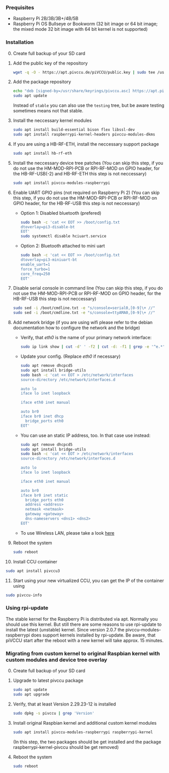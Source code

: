 ### Prequisites

* Raspberry Pi 2B/3B/3B+/4B/5B
* Raspberry Pi OS Bullseye or Bookworm (32 bit image or 64 bit image; the mixed mode 32 bit image with 64 bit kernel is not supported)

### Installation
0. Create full backup of your SD card
1. Add the public key of the repository
   ```bash
   wget -q -O - https://apt.pivccu.de/piVCCU/public.key | sudo tee /usr/share/keyrings/pivccu.asc
   ```

2. Add the package repository
   ```bash
   echo "deb [signed-by=/usr/share/keyrings/pivccu.asc] https://apt.pivccu.de/piVCCU stable main" | sudo tee /etc/apt/sources.list.d/pivccu.list
   sudo apt update
   ```
   Instead of `stable` you can also use the `testing` tree, but be aware testing sometimes means not that stable.

3. Install the neccessary kernel modules
   ```bash
   sudo apt install build-essential bison flex libssl-dev
   sudo apt install raspberrypi-kernel-headers pivccu-modules-dkms
   ```

4. If you are using a HB-RF-ETH, install the neccessary support package
   ```bash
   sudo apt install hb-rf-eth
   ```

5. Install the neccessary device tree patches (You can skip this step, if you do not use the HM-MOD-RPI-PCB or RPI-RF-MOD on GPIO header, for the HB-RF-USB(-2) and HB-RF-ETH this step is not neccessary)
   ```bash
   sudo apt install pivccu-modules-raspberrypi
   ```

6. Enable UART GPIO pins (not required on Raspberry Pi 2) (You can skip this step, if you do not use the HM-MOD-RPI-PCB or RPI-RF-MOD on GPIO header, for the HB-RF-USB this step is not neccessary)
   * Option 1: Disabled bluetooth (prefered)
      ```bash
      sudo bash -c 'cat << EOT >> /boot/config.txt
      dtoverlay=pi3-disable-bt
      EOT'
      sudo systemctl disable hciuart.service
      ```

   * Option 2: Bluetooth attached to mini uart
      ```bash
      sudo bash -c 'cat << EOT >> /boot/config.txt
      dtoverlay=pi3-miniuart-bt
      enable_uart=1
      force_turbo=1
      core_freq=250
      EOT'
      ```

7. Disable serial console in command line (You can skip this step, if you do not use the HM-MOD-RPI-PCB or RPI-RF-MOD on GPIO header, for the HB-RF-USB this step is not neccessary)
   ```bash
   sudo sed -i /boot/cmdline.txt -e "s/console=serial0,[0-9]\+ //"
   sudo sed -i /boot/cmdline.txt -e "s/console=ttyAMA0,[0-9]\+ //"
   ```

8. Add network bridge (if you are using wifi please refer to the debian documentation how to configure the network and the bridge)
   * Verify, that *eth0* is the name of your primary network interface:
      ```bash
      sudo ip link show | cut -d' ' -f2 | cut -d: -f1 | grep -e '^e.*'
      ```

   * Update your config. (Replace *eth0* if necessary)
      ```bash
      sudo apt remove dhcpcd5
      sudo apt install bridge-utils
      sudo bash -c 'cat << EOT > /etc/network/interfaces
      source-directory /etc/network/interfaces.d

      auto lo
      iface lo inet loopback
   
      iface eth0 inet manual
   
      auto br0
      iface br0 inet dhcp
        bridge_ports eth0
      EOT'
      ```
   * You can use an static IP address, too. In that case use instead:
      ```bash
      sudo apt remove dhcpcd5
      sudo apt install bridge-utils
      sudo bash -c 'cat << EOT > /etc/network/interfaces
      source-directory /etc/network/interfaces.d

      auto lo
      iface lo inet loopback
   
      iface eth0 inet manual
   
      auto br0
      iface br0 inet static
        bridge_ports eth0
        address <address>
        netmask <netmask>
        gateway <gateway>
        dns-nameservers <dns1> <dns2>
      EOT'
      ```
   * To use Wireless LAN, please take a look [here](wlan.md)

9. Reboot the system
   ```bash
   sudo reboot
   ```

10. Install CCU container
   ```bash
   sudo apt install pivccu3
   ```

11. Start using your new virtualized CCU, you can get the IP of the container using
   ```bash
   sudo pivccu-info
   ```

### Using rpi-update
The stable kernel for the Raspberry Pi is distributed via apt. Normally you should use this kernel. But still there are some reasons to use rpi-update to install the latest (unstable) kernel.
Since version 2.0.7 the pivccu-modules-raspberrypi does support kernels installed by rpi-update. Be aware, that piVCCU start after the reboot with a new kernel will take approx. 15 minutes.

### Migrating from custom kernel to original Raspbian kernel with custom modules and device tree overlay
0. Create full backup of your SD card

1. Upgrade to latest pivccu package
   ```bash
   sudo apt update
   sudo apt upgrade
   ```

2. Verify, that at least Version 2.29.23-12 is installed
   ```bash
   sudo dpkg -s pivccu | grep 'Version'
   ```

3. Install original Raspbian kernel and additional custom kernel modules
   ```bash
   sudo apt install pivccu-modules-raspberrypi raspberrypi-kernel
   ```
   (In this step, the two packages should be get installed and the package raspberrypi-kernel-pivccu should be get removed)

4. Reboot the system
   ```bash
   sudo reboot
   ```

